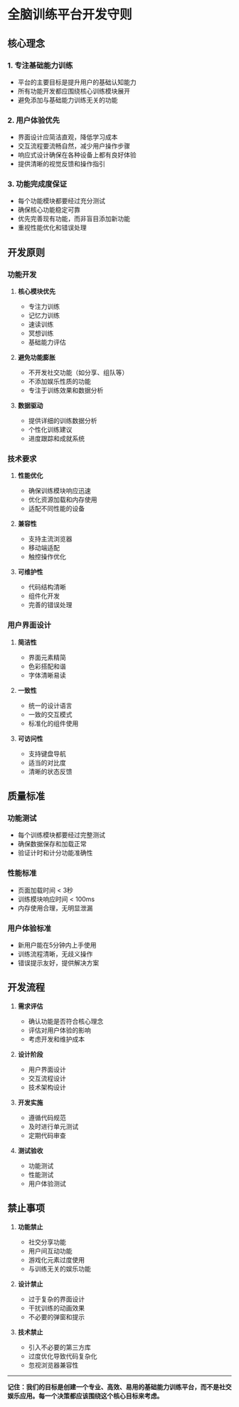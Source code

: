 # 全脑训练平台开发守则

## 核心理念

### 1. 专注基础能力训练
- 平台的主要目标是提升用户的基础认知能力
- 所有功能开发都应围绕核心训练模块展开
- 避免添加与基础能力训练无关的功能

### 2. 用户体验优先
- 界面设计应简洁直观，降低学习成本
- 交互流程要流畅自然，减少用户操作步骤
- 响应式设计确保在各种设备上都有良好体验
- 提供清晰的视觉反馈和操作指引

### 3. 功能完成度保证
- 每个功能模块都要经过充分测试
- 确保核心功能稳定可靠
- 优先完善现有功能，而非盲目添加新功能
- 重视性能优化和错误处理

## 开发原则

### 功能开发
1. **核心模块优先**
   - 专注力训练
   - 记忆力训练
   - 速读训练
   - 冥想训练
   - 基础能力评估

2. **避免功能膨胀**
   - 不开发社交功能（如分享、组队等）
   - 不添加娱乐性质的功能
   - 专注于训练效果和数据分析

3. **数据驱动**
   - 提供详细的训练数据分析
   - 个性化训练建议
   - 进度跟踪和成就系统

### 技术要求
1. **性能优化**
   - 确保训练模块响应迅速
   - 优化资源加载和内存使用
   - 适配不同性能的设备

2. **兼容性**
   - 支持主流浏览器
   - 移动端适配
   - 触控操作优化

3. **可维护性**
   - 代码结构清晰
   - 组件化开发
   - 完善的错误处理

### 用户界面设计
1. **简洁性**
   - 界面元素精简
   - 色彩搭配和谐
   - 字体清晰易读

2. **一致性**
   - 统一的设计语言
   - 一致的交互模式
   - 标准化的组件使用

3. **可访问性**
   - 支持键盘导航
   - 适当的对比度
   - 清晰的状态反馈

## 质量标准

### 功能测试
- 每个训练模块都要经过完整测试
- 确保数据保存和加载正常
- 验证计时和计分功能准确性

### 性能标准
- 页面加载时间 < 3秒
- 训练模块响应时间 < 100ms
- 内存使用合理，无明显泄漏

### 用户体验标准
- 新用户能在5分钟内上手使用
- 训练流程清晰，无歧义操作
- 错误提示友好，提供解决方案

## 开发流程

1. **需求评估**
   - 确认功能是否符合核心理念
   - 评估对用户体验的影响
   - 考虑开发和维护成本

2. **设计阶段**
   - 用户界面设计
   - 交互流程设计
   - 技术架构设计

3. **开发实施**
   - 遵循代码规范
   - 及时进行单元测试
   - 定期代码审查

4. **测试验收**
   - 功能测试
   - 性能测试
   - 用户体验测试

## 禁止事项

1. **功能禁止**
   - 社交分享功能
   - 用户间互动功能
   - 游戏化元素过度使用
   - 与训练无关的娱乐功能

2. **设计禁止**
   - 过于复杂的界面设计
   - 干扰训练的动画效果
   - 不必要的弹窗和提示

3. **技术禁止**
   - 引入不必要的第三方库
   - 过度优化导致代码复杂化
   - 忽视浏览器兼容性

---

**记住：我们的目标是创建一个专业、高效、易用的基础能力训练平台，而不是社交娱乐应用。每一个决策都应该围绕这个核心目标来考虑。**